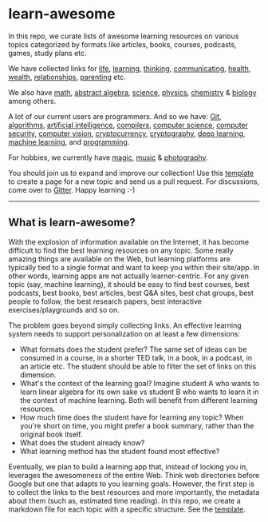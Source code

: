 # learn-awesome

In this repo, we curate lists of awesome learning resources on various topics categorized by formats like articles, books, courses, podcasts, games, study plans etc.

We have collected links for [life](life.md), [learning](learning.md), [thinking](thinking.md), [communicating](communicating.md), [health](health.md), [wealth](wealth.md), [relationships](relationships.md), [parenting](parenting.md) etc.

We also have [math](math.md), [abstract algebra](abstract-algebra.md), [science](science.md), [physics](physics.md), [chemistry](chemistry.md) & [biology](biology.md) among others.

A lot of our current users are programmers. And so we have: [Git](git.md), [algorithms](algorithms.md), [artificial intelligence](artificial-intelligence.md), [compilers](compilers.md), [computer science](computer-science.md), [computer security](computer-security.md), [computer vision](computer-vision.md), [cryptocurrency](cryptocurrency.md), [cryptography](cryptography.md), [deep learning](deep-learning.md), [machine learning](machine-learning.md), and [programming](programming.md).

For hobbies, we currently have [magic](magic.md), [music](music.md) & [photography](photography.md). 

You should join us to expand and improve our collection! Use this [template](template.md) to create a page for a new topic and send us a pull request. For discussions, come over to [Gitter](https://gitter.im/learn-awesome/). Happy learning :-)

---

## What is learn-awesome?

With the explosion of information available on the Internet, it has become difficult to find the best learning resources on any topic. Some really amazing things are available on the Web, but learning platforms are typically tied to a single format and want to keep you within their site/app. In other words, learning apps are not actually learner-centric. For any given topic (say, machine learning), it should be easy to find best courses, best podcasts, best books, best articles, best Q&A sites, best chat groups, best people to follow, the best research papers, best interactive exercises/playgrounds and so on.

The problem goes beyond simply collecting links. An effective learning system needs to support personalization on at least a few dimensions:

- What formats does the student prefer? The same set of ideas can be consumed in a course, in a shorter TED talk, in a book, in a podcast, in an article etc. The student should be able to filter the set of links on this dimension.
- What's the context of the learning goal? Imagine student A who wants to learn linear algebra for its own sake vs student B who wants to learn it in the context of machine learning. Both will benefit from different learning resources.
- How much time does the student have for learning any topic? When you're short on time, you might prefer a book summary, rather than the original book itself.
- What does the student already know?
- What learning method has the student found most effective?

Eventually, we plan to build a learning app that, instead of locking you in, leverages the awesomeness of the entire Web. Think web directories before Google but one that adapts to you learning goals. However, the first step is to collect the links to the best resources and more importantly, the metadata about them (such as, estimated time reading). In this repo, we create a markdown file for each topic with a specific structure. See the [template](template.md).
